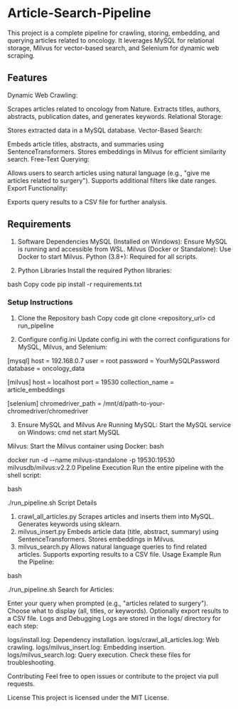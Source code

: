 # Article-Search-Pipeline
This project is a complete pipeline for crawling, storing, embedding, and querying articles related to oncology. It leverages MySQL for relational storage, Milvus for vector-based search, and Selenium for dynamic web scraping.

## Features
Dynamic Web Crawling:

Scrapes articles related to oncology from Nature.
Extracts titles, authors, abstracts, publication dates, and generates keywords.
Relational Storage:

Stores extracted data in a MySQL database.
Vector-Based Search:

Embeds article titles, abstracts, and summaries using SentenceTransformers.
Stores embeddings in Milvus for efficient similarity search.
Free-Text Querying:

Allows users to search articles using natural language (e.g., "give me articles related to surgery").
Supports additional filters like date ranges.
Export Functionality:

Exports query results to a CSV file for further analysis.

## Requirements

1. Software Dependencies
MySQL (Installed on Windows):
Ensure MySQL is running and accessible from WSL.
Milvus (Docker or Standalone):
Use Docker to start Milvus.
Python (3.8+):
Required for all scripts.


2. Python Libraries
Install the required Python libraries:

bash
Copy code
pip install -r requirements.txt

### Setup Instructions
1. Clone the Repository
bash
Copy code
git clone <repository_url>
cd run_pipeline

2. Configure config.ini
Update config.ini with the correct configurations for MySQL, Milvus, and Selenium:

[mysql]
host = 192.168.0.7
user = root
password = YourMySQLPassword
database = oncology_data

[milvus]
host = localhost
port = 19530
collection_name = article_embeddings

[selenium]
chromedriver_path = /mnt/d/path-to-your-chromedriver/chromedriver

3. Ensure MySQL and Milvus Are Running
MySQL: Start the MySQL service on Windows:
cmd
net start MySQL

Milvus: Start the Milvus container using Docker:
bash

docker run -d --name milvus-standalone -p 19530:19530 milvusdb/milvus:v2.2.0
Pipeline Execution
Run the entire pipeline with the shell script:

bash

./run_pipeline.sh
Script Details
1. crawl_all_articles.py
Scrapes articles and inserts them into MySQL.
Generates keywords using sklearn.
2. milvus_insert.py
Embeds article data (title, abstract, summary) using SentenceTransformers.
Stores embeddings in Milvus.
3. milvus_search.py
Allows natural language queries to find related articles.
Supports exporting results to a CSV file.
Usage Example
Run the Pipeline:

bash

./run_pipeline.sh
Search for Articles:

Enter your query when prompted (e.g., "articles related to surgery").
Choose what to display (all, titles, or keywords).
Optionally export results to a CSV file.
Logs and Debugging
Logs are stored in the logs/ directory for each step:

logs/install.log: Dependency installation.
logs/crawl_all_articles.log: Web crawling.
logs/milvus_insert.log: Embedding insertion.
logs/milvus_search.log: Query execution.
Check these files for troubleshooting.

Contributing
Feel free to open issues or contribute to the project via pull requests.

License
This project is licensed under the MIT License.

